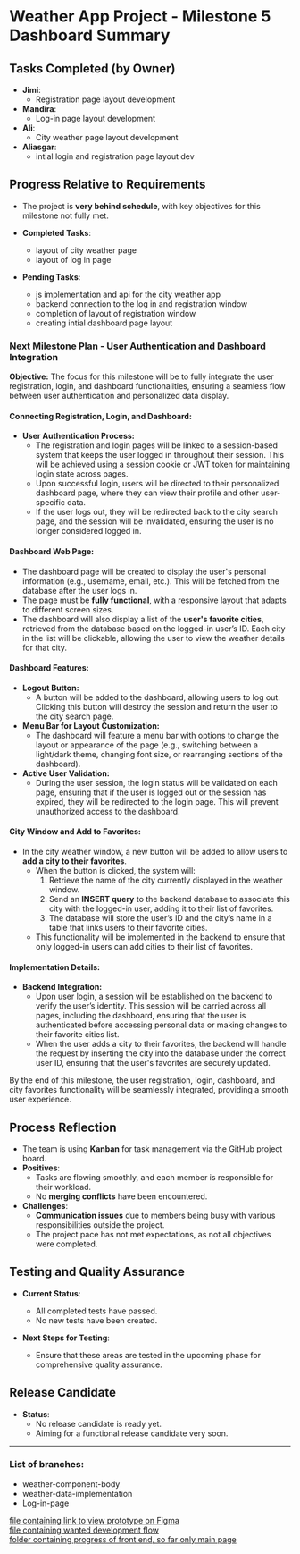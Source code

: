 # **Weather App Project - Milestone 5 Dashboard Summary**

## **Tasks Completed (by Owner)**
- **Jimi**: 
  - Registration page layout development
- **Mandira**: 
  - Log-in page layout development 
- **Ali**: 
  -  City weather page layout development
- **Aliasgar**:
  - intial login and registration page layout dev
  
## **Progress Relative to Requirements**
- The project is **very behind schedule**, with key objectives for this milestone not fully met. 

- **Completed Tasks**:
  - layout of city weather page
  - layout of log in page

- **Pending Tasks**:
  - js implementation and api for the city weather app
  - backend connection to the log in and registration window 
  - completion of layout of registration window 
  - creating intial dashboard page layout

### **Next Milestone Plan - User Authentication and Dashboard Integration**

**Objective:**
The focus for this milestone will be to fully integrate the user registration, login, and dashboard functionalities, ensuring a seamless flow between user authentication and personalized data display.

#### **Connecting Registration, Login, and Dashboard:**

- **User Authentication Process:**
  - The registration and login pages will be linked to a session-based system that keeps the user logged in throughout their session. This will be achieved using a session cookie or JWT token for maintaining login state across pages.
  - Upon successful login, users will be directed to their personalized dashboard page, where they can view their profile and other user-specific data.
  - If the user logs out, they will be redirected back to the city search page, and the session will be invalidated, ensuring the user is no longer considered logged in.

#### **Dashboard Web Page:**
- The dashboard page will be created to display the user's personal information (e.g., username, email, etc.). This will be fetched from the database after the user logs in.
- The page must be **fully functional**, with a responsive layout that adapts to different screen sizes.
- The dashboard will also display a list of the **user's favorite cities**, retrieved from the database based on the logged-in user’s ID. Each city in the list will be clickable, allowing the user to view the weather details for that city.

#### **Dashboard Features:**
- **Logout Button:** 
  - A button will be added to the dashboard, allowing users to log out. Clicking this button will destroy the session and return the user to the city search page.
- **Menu Bar for Layout Customization:**
  - The dashboard will feature a menu bar with options to change the layout or appearance of the page (e.g., switching between a light/dark theme, changing font size, or rearranging sections of the dashboard).
- **Active User Validation:**
  - During the user session, the login status will be validated on each page, ensuring that if the user is logged out or the session has expired, they will be redirected to the login page. This will prevent unauthorized access to the dashboard.
  
#### **City Window and Add to Favorites:**
- In the city weather window, a new button will be added to allow users to **add a city to their favorites**.
  - When the button is clicked, the system will:
    1. Retrieve the name of the city currently displayed in the weather window.
    2. Send an **INSERT query** to the backend database to associate this city with the logged-in user, adding it to their list of favorites.
    3. The database will store the user’s ID and the city’s name in a table that links users to their favorite cities.
  - This functionality will be implemented in the backend to ensure that only logged-in users can add cities to their list of favorites.

#### **Implementation Details:**
- **Backend Integration:**
  - Upon user login, a session will be established on the backend to verify the user’s identity. This session will be carried across all pages, including the dashboard, ensuring that the user is authenticated before accessing personal data or making changes to their favorite cities list.
  - When the user adds a city to their favorites, the backend will handle the request by inserting the city into the database under the correct user ID, ensuring that the user's favorites are securely updated.

By the end of this milestone, the user registration, login, dashboard, and city favorites functionality will be seamlessly integrated, providing a smooth user experience.

## **Process Reflection**
- The team is using **Kanban** for task management via the GitHub project board. 
- **Positives**:
  - Tasks are flowing smoothly, and each member is responsible for their workload.
  - No **merging conflicts** have been encountered.
- **Challenges**:
  - **Communication issues** due to members being busy with various responsibilities outside the project.
  - The project pace has not met expectations, as not all objectives were completed.

## **Testing and Quality Assurance**
- **Current Status**:
  - All completed tests have passed.
  - No new tests have been created.

- **Next Steps for Testing**:
  - Ensure that these areas are tested in the upcoming phase for comprehensive quality assurance.

## **Release Candidate**
- **Status**:
  - No release candidate is ready yet.
  - Aiming for a functional release candidate very soon.

---

### List of branches:

- weather-component-body
- weather-data-implementation
- Log-in-page

[file containing link to view prototype on Figma](prototype-link.md)  
[file containing wanted development flow](Development-flow.md)  
[folder containing progress of front end, so far only main page](Web-content)  



